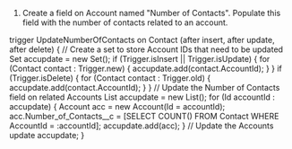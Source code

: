 01) Create a field on Account named "Number of Contacts". Populate this field with the number of contacts related to an account.

trigger UpdateNumberOfContacts on Contact (after insert, after update, after delete) {
    // Create a set to store Account IDs that need to be updated
    Set<Contact> accupdate = new Set<Contact>();
     if (Trigger.isInsert || Trigger.isUpdate) {
        for (Contact contact : Trigger.new) {
            accupdate.add(contact.AccountId);
        }
    }
    if (Trigger.isDelete) {
        for (Contact contact : Trigger.old) {
            accupdate.add(contact.AccountId);
        }
    }
    // Update the Number of Contacts field on related Accounts
    List<Account> accupdate = new List<Account>();
    for (Id accountId : accupdate) {
        Account acc = new Account(Id = accountId);
        acc.Number_of_Contacts__c = [SELECT COUNT() FROM Contact WHERE AccountId = :accountId];
        accupdate.add(acc);
    }
    // Update the Accounts
    update accupdate;
}
